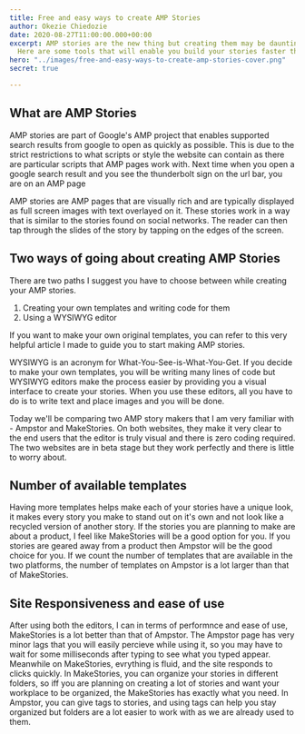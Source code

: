 ```yaml
---
title: Free and easy ways to create AMP Stories
author: Okezie Chiedozie
date: 2020-08-27T11:00:00.000+00:00
excerpt: AMP stories are the new thing but creating them may be daunting at first.
  Here are some tools that will enable you build your stories faster than ever.
hero: "../images/free-and-easy-ways-to-create-amp-stories-cover.png"
secret: true

---
```

## What are AMP Stories

AMP stories are part of Google's AMP project that enables supported search results  from google to open as quickly as possible. This is due to the strict restrictions to what scripts or style the website can contain as there are particular scripts that AMP pages work with. Next time when you open a google search result and you see the thunderbolt sign on the url bar, you are on an AMP page

AMP stories are AMP pages that are visually rich and are typically displayed as full screen images with text overlayed on it.  These stories work in a way that is similar to the stories found on social networks. The reader can then tap through the slides of the story by tapping on the edges of the screen.

## Two ways of going about creating AMP Stories

There are two paths I suggest you have to choose between while creating your AMP stories.

1. Creating your own templates and writing code for them
2. Using a WYSIWYG editor

If you want to make your own original templates, you can refer to this very helpful article I made to guide you to start making AMP stories.

WYSIWYG is an acronym for What-You-See-is-What-You-Get. If you decide to make your own templates, you will be writing many lines of code but WYSIWYG editors make the process easier by providing you a visual interface to create your stories. When you use these editors, all you have to do is to write text and place images and you will be done.

Today we'll be comparing two AMP story makers that I am very familiar with - Ampstor and MakeStories. On both websites, they make it very clear to the end users that the editor is truly visual and there is zero coding required. The two websites are in beta stage but they work perfectly and there is little to worry about.

## Number of available templates

Having more templates helps make each of your stories have a unique look, it makes every story you make to stand out on it's own and not look like a recycled version of another story. If the stories you are planning to make are about a product, I feel like MakeStories will be a good option for you. If you stories are geared away from a product then Ampstor will be the good choice for you. If we count the number of templates that are available in the two platforms, the number of templates on Ampstor is a lot larger than that of MakeStories.

## Site Responsiveness and ease of use

After using both the editors, I can in terms of performnce and ease of use, MakeStories is a lot better than that of Ampstor. The Ampstor page has very minor lags that you will easily percieve while using it, so you may have to wait for some milliseconds after typing to see what you typed appear. Meanwhile on MakeStories, evrything is fluid, and the site responds to clicks quickly. In MakeStories, you can organize your stories in different folders, so iff you are planning on creating a lot of stories and want your workplace to be organized, the MakeStories has exactly what you need. In Ampstor, you can give tags to stories, and using tags can help you stay organized but folders are a lot easier to work with as we are already used to them.